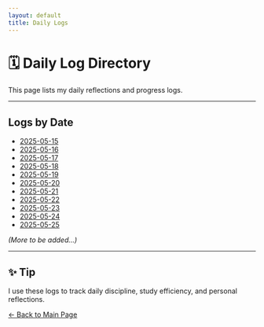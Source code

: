 ```yaml
---
layout: default
title: Daily Logs
---
```


# 🗓️ Daily Log Directory

This page lists my daily reflections and progress logs.

---

## Logs by Date

- [2025-05-15](2025-05-15.md)
- [2025-05-16](2025-05-16.md)
- [2025-05-17](2025-05-17.md)
- [2025-05-18](2025-05-18.md)
- [2025-05-19](2025-05-19.md)
- [2025-05-20](2025-05-20.md)
- [2025-05-21](2025-05-21.md)
- [2025-05-22](2025-05-22.md)
- [2025-05-23](2025-05-23.md)
- [2025-05-24](2025-05-24.md)
- [2025-05-25](2025-05-25.md)
  
_(More to be added...)_

---

## ✨ Tip

I use these logs to track daily discipline, study efficiency, and personal reflections.

[← Back to Main Page](../index.md)





